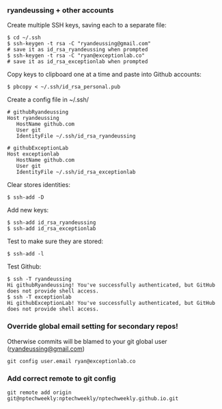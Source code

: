 ### ryandeussing + other accounts

Create multiple SSH keys, saving each to a separate file:

    $ cd ~/.ssh 
    $ ssh-keygen -t rsa -C "ryandeussing@gmail.com"
    # save it as id_rsa_ryandeussing when prompted
    $ ssh-keygen -t rsa -C "ryan@exceptionlab.co"
    # save it as id_rsa_exceptionlab when prompted

Copy keys to clipboard one at a time and paste into Github accounts:

    $ pbcopy < ~/.ssh/id_rsa_personal.pub

Create a config file in ~/.ssh/

    # githubRyandeussing
    Host ryandeussing
       HostName github.com
       User git
       IdentityFile ~/.ssh/id_rsa_ryandeussing

    # githubExceptionLab
    Host exceptionlab
       HostName github.com
       User git
       IdentityFile ~/.ssh/id_rsa_exceptionlab
       
Clear stores identities:

    $ ssh-add -D

Add new keys:

    $ ssh-add id_rsa_ryandeussing
    $ ssh-add id_rsa_exceptionlab
    
Test to make sure they are stored:

    $ ssh-add -l

Test Github:

    $ ssh -T ryandeussing
    Hi githubRyandeussing! You've successfully authenticated, but GitHub does not provide shell access.
    $ ssh -T exceptionlab
    Hi githubExceptionLab! You've successfully authenticated, but GitHub does not provide shell access.

### Override global email setting for secondary repos!

Otherwise commits will be blamed to your git global user (ryandeussing@gmail.com)

    git config user.email ryan@exceptionlab.co
    
    
### Add correct remote to git config

```
git remote add origin git@nptechweekly:nptechweekly/nptechweekly.github.io.git
```